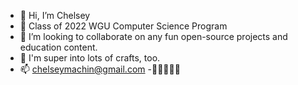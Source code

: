 - 👋 Hi, I’m Chelsey
- 🌱 Class of 2022 WGU Computer Science Program
- 💞️ I’m looking to collaborate on any fun open-source projects and education content.
- 🧵 I'm super into lots of crafts, too.
- 📫 chelseymachin@gmail.com 
-🦊🦊🦊🦊🦊


